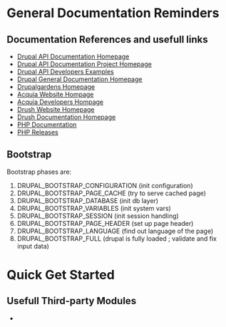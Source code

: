 # General Documentation Reminders

## Documentation References and usefull links
- [Drupal API Documentation Homepage](https://api.drupal.org/api/drupal/7.x)
- [Drupal API Documentation Project Homepage](https://api.drupal.org/api/projects)
- [Drupal API Developers Examples](https://api.drupal.org/api/examples/7.x-1.x)
- [Drupal General Documentation Homepage](https://drupal.org/docs/7)
- [Drupalgardens Homepage](https://drupalgardens.com)
- [Acquia Website Hompage](https://acquia.com)
- [Acquia Developers Hompage](https://dev.acquia.com)
- [Drush Website Homepage](https://drush.org/latest/)
- [Drush Documentation Homepage](https://docs.drush.org/en/8.x/)
- [PHP Documentation](https://php.net/manual/en/index.php)
- [PHP Releases](https://php.net/releases/index.php)

## Bootstrap
Bootstrap phases are:
1. DRUPAL_BOOTSTRAP_CONFIGURATION (init configuration)
2. DRUPAL_BOOTSTRAP_PAGE_CACHE (try to serve cached page)
3. DRUPAL_BOOTSTRAP_DATABASE (init db layer)
4. DRUPAL_BOOTSTRAP_VARIABLES (init system vars)
5. DRUPAL_BOOTSTRAP_SESSION (init session handling)
6. DRUPAL_BOOTSTRAP_PAGE_HEADER (set up page header)
7. DRUPAL_BOOTSTRAP_LANGUAGE (find out language of the page)
8. DRUPAL_BOOTSTRAP_FULL (drupal is fully loaded ; validate and fix input data)

# Quick Get Started
## Usefull Third-party Modules
- 
